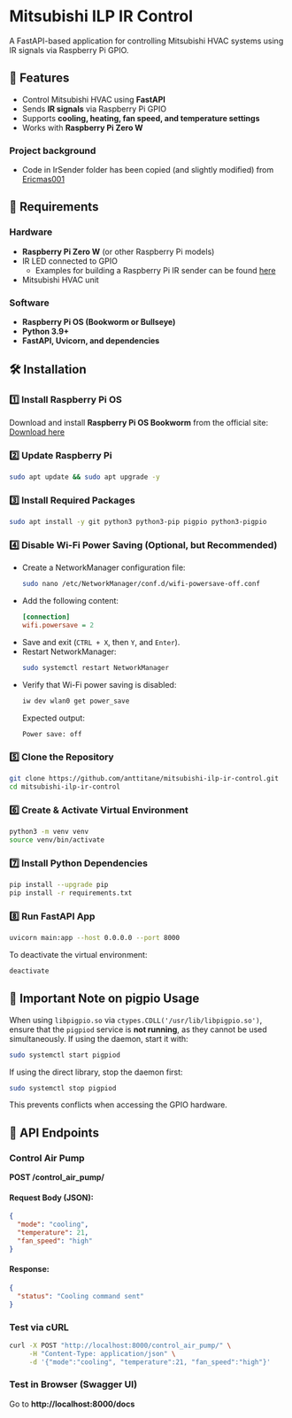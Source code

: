 # Mitsubishi ILP IR Control

A FastAPI-based application for controlling Mitsubishi HVAC systems using IR signals via Raspberry Pi GPIO.

## 🚀 Features
- Control Mitsubishi HVAC using **FastAPI**
- Sends **IR signals** via Raspberry Pi GPIO
- Supports **cooling, heating, fan speed, and temperature settings**
- Works with **Raspberry Pi Zero W**

### Project background
- Code in IrSender folder has been copied (and slightly modified) from [Ericmas001](https://github.com/Ericmas001/HVAC-IR-Control)

## 🐜 Requirements
### Hardware
- **Raspberry Pi Zero W** (or other Raspberry Pi models)
- IR LED connected to GPIO
  - Examples for building a Raspberry Pi IR sender can be found [here](https://www.raspberry-pi-geek.com/Archive/2015/10/Raspberry-Pi-IR-remote)
- Mitsubishi HVAC unit

### Software
- **Raspberry Pi OS (Bookworm or Bullseye)**
- **Python 3.9+**
- **FastAPI, Uvicorn, and dependencies**

## 🛠️ Installation
### 1️⃣ Install Raspberry Pi OS
Download and install **Raspberry Pi OS Bookworm** from the official site:
[Download here](https://www.raspberrypi.com/software/)

### 2️⃣ Update Raspberry Pi
```sh
sudo apt update && sudo apt upgrade -y
```

### 3️⃣ Install Required Packages
```sh
sudo apt install -y git python3 python3-pip pigpio python3-pigpio
```

### 4️⃣ Disable Wi-Fi Power Saving (Optional, but Recommended)
- Create a NetworkManager configuration file:
  ```sh
  sudo nano /etc/NetworkManager/conf.d/wifi-powersave-off.conf
  ```
- Add the following content:
  ```ini
  [connection]
  wifi.powersave = 2
  ```
- Save and exit (`CTRL + X`, then `Y`, and `Enter`).
- Restart NetworkManager:
  ```sh
  sudo systemctl restart NetworkManager
  ```
- Verify that Wi-Fi power saving is disabled:
  ```sh
  iw dev wlan0 get power_save
  ```
  Expected output:
  ```
  Power save: off
  ```

### 5️⃣ Clone the Repository
```sh
git clone https://github.com/anttitane/mitsubishi-ilp-ir-control.git
cd mitsubishi-ilp-ir-control
```

### 6️⃣ Create & Activate Virtual Environment
```sh
python3 -m venv venv
source venv/bin/activate
```

### 7️⃣ Install Python Dependencies
```sh
pip install --upgrade pip
pip install -r requirements.txt
```

### 8️⃣ Run FastAPI App
```sh
uvicorn main:app --host 0.0.0.0 --port 8000
```
To deactivate the virtual environment:
```sh
deactivate
```

## 🔧 Important Note on pigpio Usage
When using `libpigpio.so` via `ctypes.CDLL('/usr/lib/libpigpio.so')`, ensure that the `pigpiod` service is **not running**, as they cannot be used simultaneously. If using the daemon, start it with:
```sh
sudo systemctl start pigpiod
```
If using the direct library, stop the daemon first:
```sh
sudo systemctl stop pigpiod
```
This prevents conflicts when accessing the GPIO hardware.

## 🔧 API Endpoints
### **Control Air Pump**
**POST /control_air_pump/**
#### Request Body (JSON):
```json
{
  "mode": "cooling",
  "temperature": 21,
  "fan_speed": "high"
}
```
#### Response:
```json
{
  "status": "Cooling command sent"
}
```

### **Test via cURL**
```sh
curl -X POST "http://localhost:8000/control_air_pump/" \
     -H "Content-Type: application/json" \
     -d '{"mode":"cooling", "temperature":21, "fan_speed":"high"}'
```

### **Test in Browser (Swagger UI)**
Go to **http://localhost:8000/docs**

